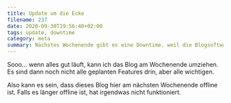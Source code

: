 ```yaml
---
title: Update um die Ecke
filename: 237
date: 2020-09-30T19:56:40+02:00
tags: update, downtime
category: meta
summary: Nächstes Wochenende gibt es eine Downtime, weil die Blogsoftware aktualisiert wird.
---
```

Sooo… wenn alles gut läuft, kann ich das Blog am Wochenende umziehen. Es sind dann noch nicht alle geplanten Features drin, aber alle wichtigen.

Also kann es sein, dass dieses Blog hier am nächsten Wochenende offline ist. Falls es länger offline ist, hat irgendwas nicht funktioniert.
